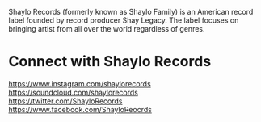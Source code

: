 Shaylo Records (formerly known as Shaylo Family) is an American record label founded by record producer Shay Legacy. The label focuses on bringing artist from all over the world regardless of genres. 

# Connect with Shaylo Records
https://www.instagram.com/shaylorecords  
https://soundcloud.com/shaylorecords  
https://twitter.com/ShayloRecords  
https://www.facebook.com/ShayloReocrds  
